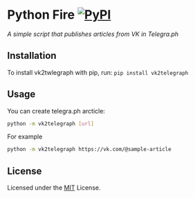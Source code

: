 # Python Fire [![PyPI](https://img.shields.io/pypi/pyversions/vk2telegraph.svg?style=plastic)](https://github.com/kristaller486/vk2telegraph)

_A simple script that publishes articles from VK in Telegra.ph_

## Installation

To install vk2twlegraph with pip, run: `pip install vk2telegraph`

## Usage

You can create telegra.ph arcticle:
```bash
python -m vk2telegraph [url]
```

For example

```bash
python -m vk2telegraph https://vk.com/@sample-article
```

## License

Licensed under the
[MIT](https://github.com/kristaller486/vk2telegraph/blob/main/LICENSE) License.
